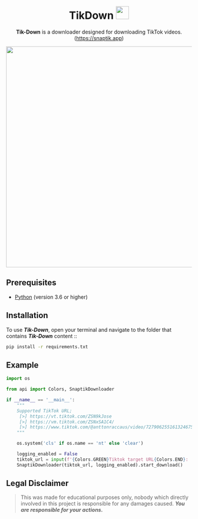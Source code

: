 <div align="center">

# TikDown <img src="https://github.com/x404xx/Tik-Down/assets/114883816/05bb5343-bd6d-494c-ad1d-5eb85bd3fed2" width="35px">

**Tik-Down** is a downloader designed for downloading TikTok videos. (https://snaptik.app)

<img src="https://github.com/x404xx/Tik-Down/assets/114883816/95819343-c111-4a6d-b742-5f28f23166e3" width="600" height="auto">

</div>

## Prerequisites

-   [Python](https://www.python.org/) (version 3.6 or higher)

## Installation

To use _**Tik-Down**_, open your terminal and navigate to the folder that contains _**Tik-Down**_ content ::

```bash
pip install -r requirements.txt
```

## Example

```python
import os

from api import Colors, SnaptikDownloader

if __name__ == '__main__':
    """
    Supported TikTok URL;
     [>] https://vt.tiktok.com/ZSN9kJose
     [>] https://vm.tiktok.com/ZSNxSA1C4/
     [>] https://www.tiktok.com/@anttonraccaus/video/7279062551613246752?is_from_webapp=1&sender_device=pc
    """

    os.system('cls' if os.name == 'nt' else 'clear')

    logging_enabled = False
    tiktok_url = input(f'{Colors.GREEN}Tiktok target URL{Colors.END}: ')
    SnaptikDownloader(tiktok_url, logging_enabled).start_download()
```

## **Legal Disclaimer**

> This was made for educational purposes only, nobody which directly involved in this project is responsible for any damages caused. **_You are responsible for your actions._**
